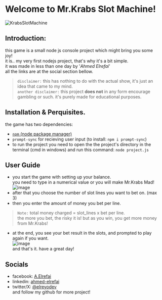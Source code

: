 # Welcome to Mr.Krabs Slot Machine!

![KrabsSlotMachine](https://github.com/ahmed-elrefai/Mr.KrabsSlotMachine/assets/114250600/8e9a5460-176d-4ec4-a60c-59c3f307df2e)

## __Introduction__:
this game is a small node js console project which might bring you some joy!<br>
it is.. my very first nodejs project, that's why it's a bit simple. <br>
it was made in less than one day by '_Ahmed Elrefai_' <br>
all the links are at the social section bellow.
> `disclaimer:` this has nothing to do with the actual show, it's just an idea that came to my mind. <br>
>  `another disclaimer:` this project __does not__ in any form encourage gambling or such. it's purely made for educational purposes. 

## __Installation & Perquisites.__
the game has two dependencies:
- [`npm` (node package manager)](https://nodejs.org/en/download/package-manager)
- `prompt-sync` for recieving user input (to install: `npm i prompt-sync`) <br>
- to run the project you need to open the the project's directory in the terminal (cmd in windows)
  and run this command: `node project.js`
## __User Guide__
- you start the game with setting up your balance.<br>
you need to type in a numerical value or you will make Mr.Krabs Mad!<br>
![image](https://github.com/ahmed-elrefai/Mr.KrabsSlotMachine/assets/114250600/8dbf2324-1043-4ac4-8c88-c9268ecb9a52)
- after that you choose the number of slot lines you want to bet on. (max 3)
- then you enter the amount of money you bet per line.
> `Note:` total money charged = slot_lines x bet per line.<br>
the more you bet, the risky it is! but as you win, you get more money from Mr.Krabs!
- at the end, you see your bet result in the slots, and prompted to play again if you want. <br>
![image](https://github.com/ahmed-elrefai/Mr.KrabsSlotMachine/assets/114250600/085be6b2-5e60-4606-9831-f2d50a868c55) <br>
 and that's it. have a great day!

## __Socials__
- facebook: [A.Elrefai](https://www.facebook.com/A.Elrefai/)
- linkedin: [ahmed-elrefai](https://www.linkedin.com/in/ahmed-elrefai/)
- twitter/X: [@elreyodev](https://x.com/elreyodev) <br>
and follow my github for more project!
